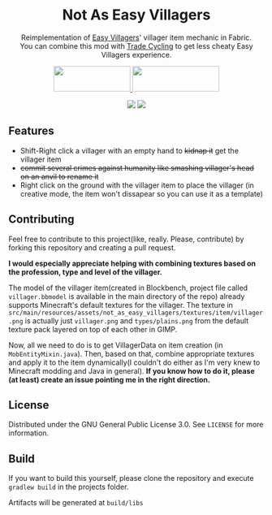 <h1 align="center">Not As Easy Villagers</h1>
<p align="center">Reimplementation of <a href="https://github.com/henkelmax/easy-villagers">Easy Villagers</a>' villager item mechanic in Fabric.<br> You can combine this mod with <a href="https://www.curseforge.com/minecraft/mc-mods/trade-cycling">Trade Cycling</a> to get less cheaty Easy Villagers experience.</p>




<p align="center">
  <a title="Fabric API" href="https://github.com/FabricMC/fabric">
    <img src="https://i.imgur.com/Ol1Tcf8.png" width="151" height="50" />
  </a>
  <a title="Fabric Language Kotlin" href="https://github.com/FabricMC/fabric-language-kotlin" target="_blank" rel="noopener noreferrer">
    <img src="https://i.imgur.com/c1DH9VL.png" width="171" height="50" />
  </a>
</p>
<p align="center">
  <a href="https://github.com/igoro00/not-as-easy-villagers/actions"><img src="https://github.com/igoro00/not-as-easy-villagers/actions/workflows/build.yml/badge.svg"/></a>
  <a href="https://opensource.org/licenses/GPL-3.0"><img src="https://img.shields.io/badge/License-GPL%203.0-brightgreen.svg"></a>
</p>

## Features
 - Shift-Right click a villager with an empty hand to ~~kidnap it~~ get the villager item
 - ~~commit several crimes against humanity like smashing villager's head on an anvil to rename it~~
 - Right click on the ground with the villager item to place the villager (in creative mode, the item won't dissapear so you can use it as a template)

## Contributing
Feel free to contribute to this project(like, really. Please, contribute) by forking this repository and creating a pull request.

**I would especially appreciate helping with combining textures based on the profession, type and level of the villager.**

The model of the villager item(created in Blockbench, project file called `villager.bbmodel` is available in the main directory of the repo) already supports Minecraft's default textures for the villager. The texture in `src/main/resources/assets/not_as_easy_villagers/textures/item/villager.png` is actually just `villager.png` and `types/plains.png` from the default texture pack layered on top of each other in GIMP.

Now, all we need to do is to get VillagerData on item creation (in `MobEntityMixin.java`). Then, based on that, combine appropriate textures and apply it to the item dynamically(I couldn't do either as I'm very knew to Minecraft modding and Java in general). **If you know how to do it, please (at least) create an issue pointing me in the right direction.** 

## License
Distributed under the GNU General Public License 3.0. See `LICENSE` for more information.

## Build
If you want to build this yourself, please clone the repository and execute `gradlew build` in the projects folder. 

Artifacts will be generated at `build/libs`